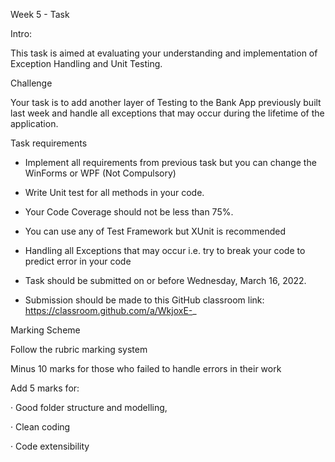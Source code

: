 Week 5 - Task

Intro:

This task is aimed at evaluating your understanding and implementation of Exception Handling and Unit Testing.

Challenge

Your task is to add another layer of Testing to the Bank App previously built last week and handle all exceptions that may occur during the lifetime of the application.

Task requirements

- Implement all requirements from previous task but you can change the WinForms or WPF (Not Compulsory)

- Write Unit test for all methods in your code.

- Your Code Coverage should not be less than 75%.

- You can use any of Test Framework but XUnit is recommended

- Handling all Exceptions that may occur i.e. try to break your code to predict error in your code

- Task should be submitted on or before Wednesday, March 16, 2022.

- Submission should be made to this GitHub classroom link: https://classroom.github.com/a/WkjoxE-_

Marking Scheme

Follow the rubric marking system

Minus 10 marks for those who failed to handle errors in their work

Add 5 marks for:

· Good folder structure and modelling,

· Clean coding

· Code extensibility
